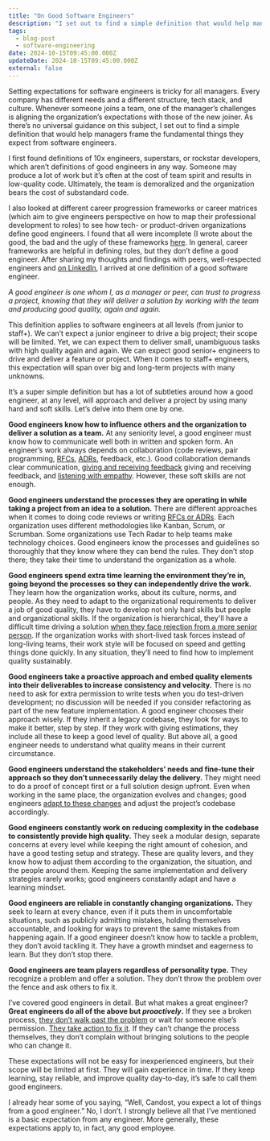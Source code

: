 ```yaml
---
title: "On Good Software Engineers"
description: "I set out to find a simple definition that would help managers frame the fundamental things they expect from software engineers."
tags:
  - blog-post
  - software-engineering
date: 2024-10-15T09:45:00.000Z
updateDate: 2024-10-15T09:45:00.000Z
external: false
---
```


Setting expectations for software engineers is tricky for all managers. Every company has different needs and a different structure, tech stack, and culture. Whenever someone joins a team, one of the manager’s challenges is aligning the organization’s expectations with those of the new joiner. As there’s no universal guidance on this subject, I set out to find a simple definition that would help managers frame the fundamental things they expect from software engineers.

I first found definitions of 10x engineers, superstars, or rockstar developers, which aren’t definitions of good engineers in any way. Someone may produce a lot of work but it’s often at the cost of team spirit and results in low-quality code. Ultimately, the team is demoralized and the organization bears the cost of substandard code.

I also looked at different career progression frameworks or career matrices (which aim to give engineers perspective on how to map their professional development to roles) to see how tech- or product-driven organizations define good engineers. I found that all were incomplete (I wrote about the good, the bad and the ugly of these frameworks [here](/the-good-the-bad-and-the-ugly-of-career-ladders-and-frameworks/). In general, career frameworks are helpful in defining roles, but they don’t define a good engineer. After sharing my thoughts and findings with peers, well-respected engineers and [on LinkedIn](https://www.linkedin.com/feed/update/urn:li:activity:7243636598557347840/), I arrived at one definition of a good software engineer.

*A good engineer is one whom I, as a manager or peer, can trust to progress a project, knowing that they will deliver a solution by working with the team and producing good quality, again and again.*

This definition applies to software engineers at all levels (from junior to staff+). We can’t expect a junior engineer to drive a big project; their scope will be limited. Yet, we can expect them to deliver small, unambiguous tasks with high quality again and again. We can expect good senior+ engineers to drive and deliver a feature or project. When it comes to staff+ engineers, this expectation will span over big and long-term projects with many unknowns.

It’s a super simple definition but has a lot of subtleties around how a good engineer, at any level, will approach and deliver a project by using many hard and soft skills. Let’s delve into them one by one.

**Good engineers know how to influence others and the organization to deliver a solution as a team.** At any seniority level, a good engineer must know how to communicate well both in written and spoken form. An engineer’s work always depends on collaboration (code reviews, pair programming, [RFCs](/how-to-stop-endless-discussions/), [ADRs](/adrs-rfcs-differences-when-which/), feedback, etc.). Good collaboration demands clear communication, [giving and receiving feedback](/importance-of-the-feedback/) giving and receiving feedback, and [listening with empathy](/the-must-have-skill-for-every-leader-listening-with-empathy/). However, these soft skills are not enough.

**Good engineers understand the processes they are operating in while taking a project from an idea to a solution.** There are different approaches when it comes to doing code reviews or writing [RFCs or ADRs](/adrs-rfcs-differences-when-which/). Each organization uses different methodologies like Kanban, Scrum, or Scrumban. Some organizations use Tech Radar to help teams make technology choices. Good engineers know the processes and guidelines so thoroughly that they know where they can bend the rules. They don’t stop there; they take their time to understand the organization as a whole.

**Good engineers spend extra time learning the environment they’re in, going beyond the processes so they can independently drive the work.** They learn how the organization works, about its culture, norms, and people. As they need to adapt to the organizational requirements to deliver a job of good quality, they have to develop not only hard skills but people and organizational skills. If the organization is hierarchical, they'll have a difficult time driving a solution [when they face rejection from a more senior person](/how-to-handle-and-overcome-objections-to-your-proposal-at-work/). If the organization works with short-lived task forces instead of long-living teams, their work style will be focused on speed and getting things done quickly. In any situation, they’ll need to find how to implement quality sustainably.

**Good engineers take a proactive approach and embed quality elements into their deliverables to increase consistency and velocity.** There is no need to ask for extra permission to write tests when you do test-driven development; no discussion will be needed if you consider refactoring as part of the new feature implementation. A good engineer chooses their approach wisely. If they inherit a legacy codebase, they look for ways to make it better, step by step. If they work with giving estimations, they include all these to keep a good level of quality. But above all, a good engineer needs to understand what quality means in their current circumstance.

**Good engineers understand the stakeholders’ needs and fine-tune their approach so they don’t unnecessarily delay the delivery.** They might need to do a proof of concept first or a full solution design upfront. Even when working in the same place, the organization evolves and changes; good engineers [adapt to these changes](/learnings-on-dealing-with-ambiguity/) and adjust the project’s codebase accordingly.

**Good engineers constantly work on reducing complexity in the codebase to consistently provide high quality.** They seek a modular design, separate concerns at every level while keeping the right amount of cohesion, and have a good testing setup and strategy. These are quality levers, and they know how to adjust them according to the organization, the situation, and the people around them. Keeping the same implementation and delivery strategies rarely works; good engineers constantly adapt and have a learning mindset.

**Good engineers are reliable in constantly changing organizations.** They seek to learn at every chance, even if it puts them in uncomfortable situations, such as publicly admitting mistakes, holding themselves accountable, and looking for ways to prevent the same mistakes from happening again. If a good engineer doesn’t know how to tackle a problem, they don’t avoid tackling it. They have a growth mindset and eagerness to learn. But they don’t stop there.

**Good engineers are team players regardless of personality type.** They recognize a problem and offer a solution. They don’t throw the problem over the fence and ask others to fix it.

I’ve covered good engineers in detail. But what makes a great engineer? **Great engineers do all of the above but *proactively*.** If they see a broken process, [they don’t walk past the problem](/strong-ownership-culture-in-a-team/) or wait for someone else’s permission. [They take action to fix it](/bias-towards-action/). If they can’t change the process themselves, they don’t complain without bringing solutions to the people who can change it.

These expectations will not be easy for inexperienced engineers, but their scope will be limited at first. They will gain experience in time. If they keep learning, stay reliable, and improve quality day-to-day, it’s safe to call them good engineers.

I already hear some of you saying, “Well, Candost, you expect a lot of things from a good engineer.” No, I don’t. I strongly believe all that I’ve mentioned is a basic expectation from any engineer. More generally, these expectations apply to, in fact, any good employee.
